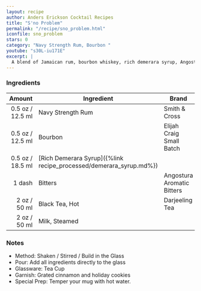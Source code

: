 ```yaml
---
layout: recipe
author: Anders Erickson Cocktail Recipes
title: "S'no Problem"
permalink: "/recipe/sno_problem.html"
iconfile: sno_problem
stars: 0
category: "Navy Strength Rum, Bourbon "
youtube: "s30L-iu171E"
excerpt: |
  A blend of Jamaican rum, bourbon whiskey, rich demerara syrup, Angostura bitters, black tea, and oat milk.
---
```


### Ingredients

| Amount | Ingredient                                               | Brand                      |
| -----: | -------------------------------------------------------- | -------------------------- |
| 0.5 oz / 12.5 ml | Navy Strength Rum                                        | Smith & Cross              |
| 0.5 oz / 12.5 ml | Bourbon                                                  | Elijah Craig Small Batch   |
| 0.5 oz / 18.5 ml | [Rich Demerara Syrup]({%link recipe_processed/demerara_syrup.md%}) |
| 1 dash | Bitters                                                  | Angostura Aromatic Bitters |
|   2 oz / 50 ml | Black Tea, Hot                                           | Darjeeling Tea             |
|   2 oz / 50 ml | Milk, Steamed                                            |

### Notes

- Method: Shaken / Stirred / Build in the Glass
- Pour: Add all ingredients directly to the glass
- Glassware: Tea Cup
- Garnish: Grated cinnamon and holiday cookies
- Special Prep: Temper your mug with hot water.
